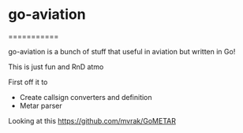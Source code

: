# go-aviation
===========

go-aviation is a bunch of stuff that useful in aviation but written in Go!
        
This is just fun and RnD atmo

First off it to 
- Create callsign converters and definition
- Metar parser

Looking at this
https://github.com/mvrak/GoMETAR


